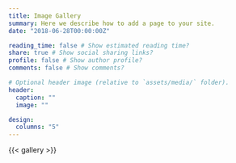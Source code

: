 ```yaml
---
title: Image Gallery
summary: Here we describe how to add a page to your site.
date: "2018-06-28T00:00:00Z"

reading_time: false # Show estimated reading time?
share: true # Show social sharing links?
profile: false # Show author profile?
comments: false # Show comments?

# Optional header image (relative to `assets/media/` folder).
header:
  caption: ""
  image: ""

design:
  columns: "5"
---
```


{{< gallery >}}

